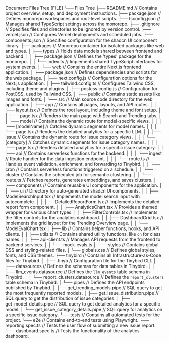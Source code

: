 Document: Files Tree [FILE]
  └── Files Tree
      ├── README.md                               // Contains project overview, setup, and deployment instructions.
      ├── package.json                            // Defines monorepo workspaces and root-level scripts.
      ├── tsconfig.json                           // Manages shared TypeScript settings across the monorepo.
      ├── .gitignore                              // Specifies files and directories to be ignored by version control.
      ├── vercel.json                             // Configures Vercel deployments and scheduled jobs.
      ├── components.json                         // Specifies configuration for the shadcn UI component library.
      ├── packages                                // Monorepo container for isolated packages like web and types.
      │   ├── types                               // Holds data models shared between frontend and backend.
      │   │   ├── package.json                    // Defines the 'types' package for the monorepo.
      │   │   └── index.ts                        // Implements shared TypeScript interfaces for system events.
      │   └── web                                 // Contains the entire Next.js frontend application.
      │       ├── package.json                    // Defines dependencies and scripts for the web package.
      │       ├── next.config.js                  // Configuration options for the Next.js application.
      │       ├── tailwind.config.ts              // Configures Tailwind CSS, including theme and plugins.
      │       ├── postcss.config.js               // Configuration for PostCSS, used by Tailwind CSS.
      │       ├── public                          // Contains static assets like images and fonts.
      │       └── src                             // Main source code directory for the web application.
      │           ├── app                         // Contains all pages, layouts, and API routes.
      │           │   ├── layout.tsx              // Defines the root layout, including theme and font setup.
      │           │   ├── page.tsx                // Renders the main page with Search and Trending tabs.
      │           │   ├── model                   // Contains the dynamic route for model-specific views.
      │           │   │   └── [modelName]         // Catches dynamic segments for model names.
      │           │   │       └── page.tsx        // Renders the detailed analytics for a specific LLM.
      │           │   ├── issue                   // Contains the dynamic route for issue category views.
      │           │   │   └── [category]          // Catches dynamic segments for issue category names.
      │           │   │       └── page.tsx        // Renders detailed analytics for a specific issue category.
      │           │   ├── api                     // Contains serverless functions for the backend.
      │           │   │   └── ingest              // Route handler for the data ingestion endpoint.
      │           │   │       └── route.ts        // Handles event validation, enrichment, and forwarding to Tinybird.
      │           │   └── cron                    // Contains serverless functions triggered on a schedule.
      │           │       └── cluster             // Contains the scheduled job for semantic clustering.
      │           │           └── route.ts        // Fetches reports, generates embeddings, and saves clusters.
      │           ├── components                  // Contains reusable UI components for the application.
      │           │   ├── ui                      // Directory for auto-generated shadcn UI components.
      │           │   ├── ModelSearchInput.tsx     // Implements the model search input with autocomplete.
      │           │   ├── DetailedReportForm.tsx     // Implements the detailed report form component.
      │           │   ├── AnalyticsChart.tsx      // Provides a themed wrapper for various chart types.
      │           │   ├── FilterControls.tsx      // Implements the filter controls for the analytics dashboard.
      │           │   ├── DashboardGrid.tsx       // Implements the grid layout for the Trending Overview page.
      │           │   └── ModelEvalChart.tsx
      │           ├── lib                         // Contains helper functions, hooks, and API clients.
      │           │   ├── utils.ts                // Contains shared utility functions, like `cn` for class names.
      │           │   ├── api-client.ts           // Manages API requests from the frontend to backend services.
      │           │   └── mock-evals.ts
      │           └── styles                      // Contains global CSS and styling-related files.
      │               └── globals.css             // Defines global styles, fonts, and CSS themes.
      ├── tinybird                                // Contains all Infrastructure-as-Code files for Tinybird.
      │   ├── .tinyb                              // Configuration file for the Tinybird CLI.
      │   ├── datasources                         // Defines the schemas for data tables in Tinybird.
      │   │   ├── llm_events.datasource           // Defines the `llm_events` table schema in Tinybird.
      │   │   └── report_clusters.datasource      // Defines the `report_clusters` table schema in Tinybird.
      │   └── pipes                               // Defines the API endpoints published by Tinybird.
      │       ├── get_trending_models.pipe        // SQL query to get the most frequently reported models.
      │       ├── get_issue_distribution.pipe     // SQL query to get the distribution of issue categories.
      │       ├── get_model_details.pipe          // SQL query to get detailed analytics for a specific model.
      │       └── get_issue_category_details.pipe     // SQL query for analytics on a specific issue category.
      └── tests                                   // Contains all automated tests for the project.
          └── e2e                                 // Contains end-to-end tests using Playwright.
              ├── reporting.spec.ts               // Tests the user flow of submitting a new issue report.
              └── dashboard.spec.ts               // Tests the functionality of the analytics dashboard.